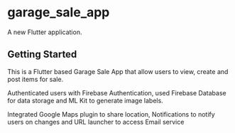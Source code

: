 # garage_sale_app

A new Flutter application.

## Getting Started

This is a Flutter based Garage Sale App that allow users to view, create and post items for sale.

Authenticated users with Firebase Authentication, used Firebase Database for data storage and ML Kit to generate image labels.

Integrated Google Maps plugin to share location, Notifications to notify users on changes and URL launcher to access Email service
